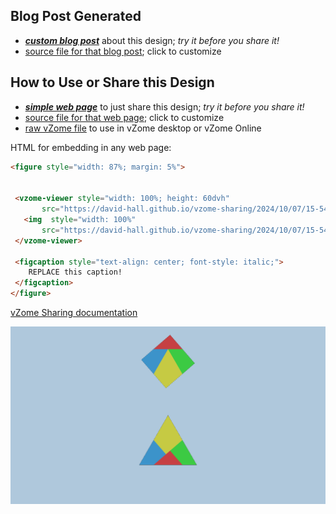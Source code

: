 
## Blog Post Generated

 - [***custom blog post***](<https://david-hall.github.io/vzome-sharing/2024/10/07/Haberdashers-Puzzle-15-54-49.html>) about this design; *try it before you share it!*
 - [source file for that blog post](<https://github.com/david-hall/vzome-sharing/edit/main/_posts/2024-10-07-Haberdashers-Puzzle-15-54-49.md>); click to customize
 


## How to Use or Share this Design

 - [***simple web page***](<https://david-hall.github.io/vzome-sharing/2024/10/07/15-54-49-Haberdashers-Puzzle/>) to just share this design; *try it before you share it!*
 - [source file for that web page](<https://github.com/david-hall/vzome-sharing/edit/main/2024/10/07/15-54-49-Haberdashers-Puzzle/index.md>); click to customize
 - [raw vZome file](<https://raw.githubusercontent.com/david-hall/vzome-sharing/main/2024/10/07/15-54-49-Haberdashers-Puzzle/Haberdashers-Puzzle.vZome>) to use in vZome desktop or vZome Online
 
 HTML for embedding in any web page:
 ```html
<figure style="width: 87%; margin: 5%">
  
  
  <vzome-viewer style="width: 100%; height: 60dvh" 
        src="https://david-hall.github.io/vzome-sharing/2024/10/07/15-54-49-Haberdashers-Puzzle/Haberdashers-Puzzle.vZome" >
    <img  style="width: 100%"
        src="https://david-hall.github.io/vzome-sharing/2024/10/07/15-54-49-Haberdashers-Puzzle/Haberdashers-Puzzle.png" >
  </vzome-viewer>

  <figcaption style="text-align: center; font-style: italic;">
     REPLACE this caption!
  </figcaption>
</figure>

 ```

[vZome Sharing documentation](https://vzome.github.io/vzome/sharing.html#how-it-works)

![Image](<Haberdashers-Puzzle.png>)


